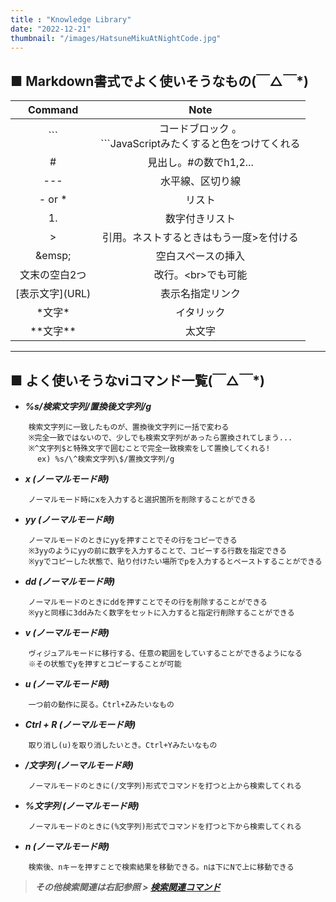 ```yaml
---
title : "Knowledge Library"
date: "2022-12-21"
thumbnail: "/images/HatsuneMikuAtNightCode.jpg"
---
```


## **■ Markdown書式でよく使いそうなもの(￣△￣\*)**

| Command         | Note                                                           | 
| :-------------: | :------------------------------------------------------------: | 
| ```             | コードブロック 。<br>```JavaScriptみたくすると色をつけてくれる | 
| #               | 見出し。#の数でh1,2...                                         | 
| ---             | 水平線、区切り線                                               | 
| - or *          | リスト                                                        | 
| 1.              | 数字付きリスト                                                 | 
| >               | 引用。ネストするときはもう一度>を付ける                          | 
| \&emsp;         | 空白スペースの挿入                                             | 
| 文末の空白2つ    | 改行。\<br>でも可能                                            | 
| \[表示文字](URL) | 表示名指定リンク                                               | 
| \*文字*         | イタリック                                                     | 
| \*\*文字**      | 太文字                                                         |

---

## **■ よく使いそうなviコマンド一覧(￣△￣\*)**

- ***%s/検索文字列/置換後文字列/g***
```  
	検索文字列に一致したものが、置換後文字列に一括で変わる  
	※完全一致ではないので、少しでも検索文字列があったら置換されてしまう...  
	※^文字列$と特殊文字で囲むことで完全一致検索をして置換してくれる!    
	  ex) %s/\^検索文字列\$/置換文字列/g 
``` 
- ***x (ノーマルモード時)***
```
	ノーマルモード時にxを入力すると選択箇所を削除することができる
```
- ***yy (ノーマルモード時)***
```
	ノーマルモードのときにyyを押すことでその行をコピーできる  　
	※3yyのようにyyの前に数字を入力することで、コピーする行数を指定できる  
	※yyでコピーした状態で、貼り付けたい場所でpを入力するとペーストすることができる　　
```
- ***dd (ノーマルモード時)***
```
	ノーマルモードのときにddを押すことでその行を削除することができる  
	※yyと同様に3ddみたく数字をセットに入力すると指定行削除することができる 
```
- ***v (ノーマルモード時)***
```
	ヴィジュアルモードに移行する、任意の範囲をしていすることができるようになる　　
	※その状態でyを押すとコピーすることが可能  
```
- ***u (ノーマルモード時)***
```
	一つ前の動作に戻る。Ctrl+Zみたいなもの
```
- ***Ctrl + R (ノーマルモード時)***
```
	取り消し(u)を取り消したいとき。Ctrl+Yみたいなもの　　
```
- ***/文字列 (ノーマルモード時)***
```
	ノーマルモードのときに(/文字列)形式でコマンドを打つと上から検索してくれる
```
- ***%文字列 (ノーマルモード時)***
```
	ノーマルモードのときに(%文字列)形式でコマンドを打つと下から検索してくれる
```
- ***n (ノーマルモード時)***
```
	検索後、nキーを押すことで検索結果を移動できる。nは下にNで上に移動できる
```

> ***その他検索関連は右記参照 > [検索関連コマンド](https://eng-entrance.com/linux-vi-search)***
